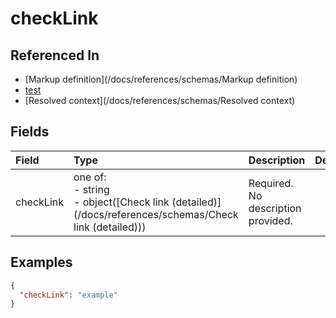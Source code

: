 
# checkLink



## Referenced In

- [Markup definition](/docs/references/schemas/Markup definition)
- [test](/docs/references/schemas/test)
- [Resolved context](/docs/references/schemas/Resolved context)

## Fields

Field | Type | Description | Default
:-- | :-- | :-- | :--
checkLink | one of:<br/>- string<br/>- object([Check link (detailed)](/docs/references/schemas/Check link (detailed))) | Required. No description provided. | 

## Examples

```json
{
  "checkLink": "example"
}
```
